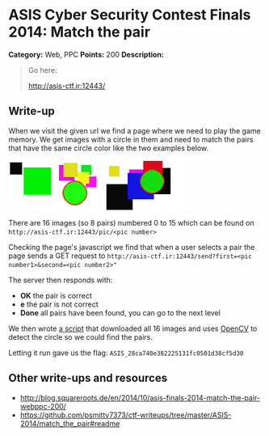 # ASIS Cyber Security Contest Finals 2014: Match the pair

**Category:** Web, PPC
**Points:** 200
**Description:**

> Go here:
>
> <http://asis-ctf.ir:12443/>

## Write-up

When we visit the given url we find a page where we need to play the game memory. 
We get images with a circle in them and need to match the pairs that have the same circle color like the two examples below.

![](example.png)
![](example2.png)

There are 16 images (so 8 pairs) numbered 0 to 15 which can be found on `http://asis-ctf.ir:12443/pic/<pic number>`

Checking the page's javascript we find that when a user selects a pair the page sends a GET request to `http://asis-ctf.ir:12443/send?first=<pic number1>&second=<pic number2>"`

The server then responds with:
* __OK__ the pair is correct
* __e__ the pair is not correct
* __Done__ all pairs have been found, you can go to the next level

We then wrote [a script](match_the_pair.py) that downloaded all 16 images and uses [OpenCV](http://opencv.org/) to detect the circle so we could find the pairs.



Letting it run gave us the flag: `ASIS_28ca740e382225131fc0501d38cf5d30`

## Other write-ups and resources

* <http://blog.squareroots.de/en/2014/10/asis-finals-2014-match-the-pair-webppc-200/>
* <https://github.com/psmitty7373/ctf-writeups/tree/master/ASIS-2014/match_the_pair#readme>
